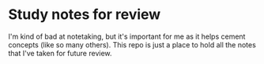 # Study notes for review

I'm kind of bad at notetaking, but it's important for me as it helps cement concepts (like so many others). This repo is just a place to hold all the notes that I've taken for future review.